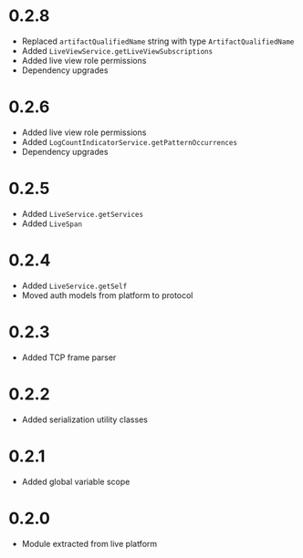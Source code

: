 # 0.2.8
- Replaced `artifactQualifiedName` string with type `ArtifactQualifiedName`
- Added `LiveViewService.getLiveViewSubscriptions`
- Added live view role permissions
- Dependency upgrades

# 0.2.6
- Added live view role permissions
- Added `LogCountIndicatorService.getPatternOccurrences`
- Dependency upgrades

# 0.2.5
- Added `LiveService.getServices`
- Added `LiveSpan`

# 0.2.4
- Added `LiveService.getSelf`
- Moved auth models from platform to protocol

# 0.2.3
- Added TCP frame parser

# 0.2.2
- Added serialization utility classes

# 0.2.1
- Added global variable scope

# 0.2.0
- Module extracted from live platform
